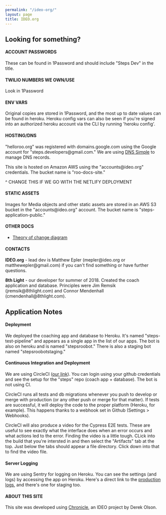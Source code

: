 ```yaml
---
permalink: "/ideo-org/"
layout: page
title: IDEO.org
---
```


<style>
  .bold {
    font-weight: bold;
  }
</style>

<div class="row">
  <div class="col s12 l8">
    <h2>Looking for something?</h2>
    <h4>ACCOUNT PASSWORDS</h4>
    <p>These can be found in 1Password and should include "Steps Dev" in the title.</p>
    <h4>TWILIO NUMBERS WE OWN/USE</h4>
    <p>Look in 1Password</p>
    <h4>ENV VARS</h4>
    <p>
      Original copies are stored in 1Password, and the most up to date values can be found in heroku. Heroku config vars can also be seen if you're signed into an authorized heroku account via the CLI by running 'heroku config'.
    </p>
    <h4>HOSTING/DNS</h4>
    <p>"helloroo.org" was registered with domains.google.com using the Google account for "steps.developers@gmail.com." We are using <a href="https://dnsimple">DNS Simple</a> to manage DNS records.</p>
    <p>This site is hosted on Amazon AWS using the "accounts@ideo.org" credentials. The bucket name is "roo-docs-site."</p>
    <p>^ CHANGE  THIS IF WE GO WITH THE NETLIFY DEPLOYMENT</p>
    <h4>STATIC ASSETS</h4>
    <p>Images for Media objects and other static assets are stored in an AWS S3 bucket in the "accounts@ideo.org" account. The bucket name is "steps-application-public."</p>
    <h4>OTHER DOCS</h4>
      <ul>
        <li>
          <a href="https://drive.google.com/file/d/1yPq2xLPYSEOrjSDAR8XxCby0sPlJCJow/view?usp=sharing" target="_blank">Theory of change diagram</a>
        </li>
      </ul>
    <h4>CONTACTS</h4> 
    <p><span class="bold">IDEO.org</span> - lead dev is Matthew Epler (mepler@ideo.org or matthewepler@gmail.com) if you can't find something or have further questions.</p>
    <p><span class="bold">8th Light</span> - our developer for summer of 2018. Created the coach application and database. Principles were Jim Remsik (jremsik@8thlight.com) and Connor Mendenhall (cmendenhall@8thlight.com).</p>
  </div>
</div>

<div class="row">
  <div class="col s12 l8">
    <h2>Application Notes</h2>
    <h4>Deployment</h4>
    <p>
      We deployed the coaching app and database to Heroku. It's named "steps-test-pipeline" and appears as a single app in the list of our apps. The bot is also on heroku and is named "stepsroobot." There is also a staging bot named "stepsroobotstaging."
    </p>
    <h4>Continuous Integration and Deployment</h4>
    <p>
      We are using CircleCI (<a href="https://circleci.com/gh/IDEOorg/steps">our link</a>). You can login using your github credentials and see the setup for the "steps" repo (coach app + database). The bot is not using CI.
    </p>
    <p>
      CircleCI runs all tests and db migrations whenever you push to develop or merge with production (or any other push or merge for that matter). If tests are successful, it will deploy the code to the proper platform (Heroku, for example). This happens thanks to a webhook set in Github (Settings > Webhooks).
    </p>
    <p>
      CircleCI will also produce a video for the Cypress E2E tests. These are useful to see exactly what the interface does when an error occurs and what actions led to the error. Finding the video is a little tough. CLick into the build that you're intersted in and then select the "Artifacts" tab at the top. Just below the tabs should appear a file directory. Click down into that to find the video file. 
    </p>
    <h4>Server Logging</h4>
    <p>
      We are using Sentry for logging on Heroku. You can see the settings (and logs) by accessing the app on Heroku. Here's a direct link to the <a href="https://sentry.io/steps-admin/steps-admin/">production logs</a>, and there's one for staging too.
    </p>
  </div>
</div>

<div class="col s12 l6">
  <h4>ABOUT THIS SITE</h4>
  <p>
    This site was developed using <a href="https://github.com/ideo/chronicle">Chronicle</a>, an IDEO project by Derek Olson.
  </p>
</div>